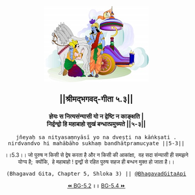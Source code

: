 <center><img src="../../asset/BG.png" alt="#API #bhagavadgitaapi #slok #nodejs #js #api #gitaapi #krishna #hinduism #vedic #ISKCON #shreemadbhagavadgita #technology"/>
<h2>||श्रीमद्‍भगवद्‍-गीता ५.३||</h2>
<h3>ज्ञेयः स नित्यसंन्यासी यो न द्वेष्टि न काङ्क्षति |<br/>निर्द्वन्द्वो हि महाबाहो सुखं बन्धात्प्रमुच्यते ||५-३||</h3>
<pre>jñeyaḥ sa nityasaṃnyāsī yo na dveṣṭi na kāṅkṣati .<br/>nirdvandvo hi mahābāho sukhaṃ bandhātpramucyate ||5-3||</pre>
<p>।।5.3।। जो पुरुष न किसी से द्वेष करता है और न किसी की आकांक्षा,  वह सदा संन्यासी ही समझने योग्य है;  क्योंकि,  हे महाबाहो ! द्वन्द्वों से रहित पुरुष सहज ही बन्धन मुक्त हो जाता है।।</p>
<pre>(Bhagavad Gita, Chapter 5, Shloka 3) || <a href="https://twitter.com/bhagavadgitaapi">@BhagavadGitaApi</a></pre><a href="../../5/2">⏪  BG-5.2</a><b>        ।।        </b><a href="../../5/4">BG-5.4  ⏩</a></center></center>